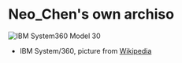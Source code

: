 # Neo_Chen's own archiso

![IBM System360 Model 30](https://upload.wikimedia.org/wikipedia/commons/6/69/IBM_System360_Model_30.jpg)

- IBM System/360, picture from [Wikipedia](https://en.wikipedia.org/wiki/File:IBM_System360_Model_30.jpg)
